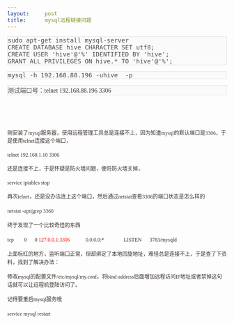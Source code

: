 ```yaml
---
layout:     post
title:      mysql远程链接问题
---
```

<div id="article_content" class="article_content clearfix csdn-tracking-statistics" data-pid="blog" data-mod="popu_307" data-dsm="post">
								            <link rel="stylesheet" href="https://csdnimg.cn/release/phoenix/template/css/ck_htmledit_views-f76675cdea.css">
						<div class="htmledit_views" id="content_views">
                
<p style="color:rgb(54,46,43);font-family:Arial;font-size:14px;line-height:1.5;">
<span style="line-height:18px;"><span style="font-family:'宋体';line-height:1.5;"><span style="line-height:1.5;font-size:12px;"></span></span></span></p>
<pre style="border:1px solid rgb(226,226,226);color:rgb(72,72,72);background-color:rgb(250,250,250);">sudo apt-get install mysql-server
CREATE DATABASE hive CHARACTER SET utf8;
CREATE USER 'hive'@'%' IDENTIFIED BY 'hive';
GRANT ALL PRIVILEGES ON hive.* TO 'hive'@'%';</pre>
<pre style="border:1px solid rgb(226,226,226);color:rgb(72,72,72);background-color:rgb(250,250,250);">mysql -h 192.168.88.196 -uhive  -p</pre>
<pre style="border:1px solid rgb(226,226,226);color:rgb(72,72,72);background-color:rgb(250,250,250);">测试端口号：<span style="color:rgb(54,46,43);font-family:'宋体';line-height:18px;">telnet 192.168.88.196 3306</span></pre>
<p></p>
<p style="color:rgb(54,46,43);font-family:Arial;font-size:14px;line-height:1.5;">
<span style="line-height:18px;"><span style="font-family:'宋体';line-height:1.5;"><span style="line-height:1.5;font-size:12px;"><br></span></span></span></p>
<p style="color:rgb(54,46,43);font-family:Arial;font-size:14px;line-height:1.5;">
<span style="line-height:18px;"><span style="font-family:'宋体';line-height:1.5;"><span style="line-height:1.5;font-size:12px;"><br></span></span></span></p>
<p style="color:rgb(54,46,43);font-family:Arial;font-size:14px;line-height:1.5;">
<span style="line-height:18px;"><span style="font-family:'宋体';line-height:1.5;"><span style="line-height:1.5;font-size:12px;">刚安装了mysql服务器，使用远程管理工具总是连接不上，因为知道mysql的默认端口是3306，于是使用telnet连接这个端口，</span></span></span></p>
<p style="color:rgb(54,46,43);font-family:Arial;font-size:14px;line-height:1.5;">
<span style="line-height:18px;"><span style="font-family:'宋体';line-height:1.5;"><span style="line-height:1.5;font-size:12px;">telnet 192.168.1.10 3306</span></span></span></p>
<p style="color:rgb(54,46,43);font-family:Arial;font-size:14px;line-height:1.5;">
<span style="line-height:18px;"><span style="font-family:'宋体';line-height:1.5;"><span style="line-height:1.5;font-size:12px;">还是连接不上，于是怀疑是防火墙问题，便将防火墙关掉，</span></span></span></p>
<p style="color:rgb(54,46,43);font-family:Arial;font-size:14px;line-height:1.5;">
<span style="line-height:18px;"><span style="font-family:'宋体';line-height:1.5;"><span style="line-height:1.5;font-size:12px;">service iptables stop</span></span></span></p>
<p style="color:rgb(54,46,43);font-family:Arial;font-size:14px;line-height:26px;">
<span style="font-family:'宋体';font-size:12px;"><span style="line-height:19px;">再次telnet，还是没办法连上这个端口，然后通过netstat查看3306的端口状态是怎么样的</span></span></p>
<p style="color:rgb(54,46,43);font-family:Arial;font-size:14px;line-height:26px;">
<span style="font-family:'宋体';font-size:12px;"><span style="line-height:19px;">netstat -apn|grep 3360</span></span></p>
<p style="color:rgb(54,46,43);font-family:Arial;font-size:14px;line-height:26px;">
<span style="font-family:'宋体';font-size:12px;"><span style="line-height:19px;">终于发现了一个比较奇怪的东西</span></span></p>
<p style="color:rgb(54,46,43);font-family:Arial;font-size:14px;line-height:26px;">
<span style="font-family:'宋体';font-size:12px;"><span style="line-height:19px;">tcp        0      0 <span style="color:rgb(255,0,0);">127.0.0.1:3306</span>            0.0.0.0:*               LISTEN      3783/mysqld<br></span></span></p>
<p style="color:rgb(54,46,43);font-family:Arial;font-size:14px;line-height:26px;">
<span style="font-family:'宋体';font-size:12px;"><span style="line-height:19px;">上面标红的地方，监听端口正常，但却绑定了本地回旋地址，难怪总是连接不上，于是查了下资料，找到了解决办法：</span></span></p>
<p style="color:rgb(54,46,43);font-family:Arial;font-size:14px;line-height:26px;">
<span style="font-family:'宋体';font-size:12px;"><span style="line-height:19px;">修改mysql的配置文件/etc/mysql/my.conf，将bind-address后面增加远程访问IP地址或者禁掉这句话就可以让远程机登陆访问了。</span></span></p>
<p style="color:rgb(54,46,43);font-family:Arial;font-size:14px;line-height:26px;">
<span style="font-family:'宋体';font-size:12px;"><span style="line-height:19px;">记得要重启mysql服务哦</span></span></p>
<p style="color:rgb(54,46,43);font-family:Arial;font-size:14px;line-height:26px;">
<span style="font-family:'宋体';font-size:12px;"><span style="line-height:19px;">service mysql restart</span></span></p>
            </div>
                </div>